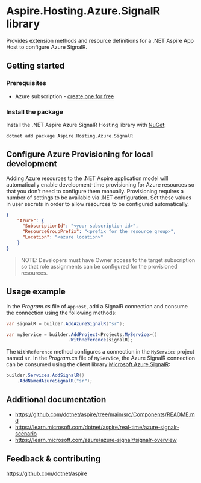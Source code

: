 # Aspire.Hosting.Azure.SignalR library

Provides extension methods and resource definitions for a .NET Aspire App Host to configure Azure SignalR.

## Getting started

### Prerequisites

- Azure subscription - [create one for free](https://azure.microsoft.com/free/)

### Install the package

Install the .NET Aspire Azure SignalR Hosting library with [NuGet](https://www.nuget.org):

```dotnetcli
dotnet add package Aspire.Hosting.Azure.SignalR
```

## Configure Azure Provisioning for local development

Adding Azure resources to the .NET Aspire application model will automatically enable development-time provisioning
for Azure resources so that you don't need to configure them manually. Provisioning requires a number of settings
to be available via .NET configuration. Set these values in user secrets in order to allow resources to be configured
automatically.

```json
{
    "Azure": {
      "SubscriptionId": "<your subscription id>",
      "ResourceGroupPrefix": "<prefix for the resource group>",
      "Location": "<azure location>"
    }
}
```

> NOTE: Developers must have Owner access to the target subscription so that role assignments
> can be configured for the provisioned resources.

## Usage example

In the _Program.cs_ file of `AppHost`, add a SignalR connection and consume the connection using the following methods:

```csharp
var signalR = builder.AddAzureSignalR("sr");

var myService = builder.AddProject<Projects.MyService>()
                       .WithReference(signalR);
```

The `WithReference` method configures a connection in the `MyService` project named `sr`. In the _Program.cs_ file of `MyService`, the Azure SignalR connection can be consumed using the client library [Microsoft.Azure.SignalR](https://www.nuget.org/packages/Microsoft.Azure.SignalR):

```csharp
builder.Services.AddSignalR()
    .AddNamedAzureSignalR("sr");
```

## Additional documentation

* https://github.com/dotnet/aspire/tree/main/src/Components/README.md
* https://learn.microsoft.com/dotnet/aspire/real-time/azure-signalr-scenario
* https://learn.microsoft.com/azure/azure-signalr/signalr-overview

## Feedback & contributing

https://github.com/dotnet/aspire
